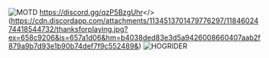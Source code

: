 ![MOTD](https://cdn.discordapp.com/attachments/1134513701479776297/1136039265705406484/Dungeon247.jpg)
<a id="Dungeon 24/7 Discord">https://discord.gg/qzP5BzgUhr</>
(https://cdn.discordapp.com/attachments/1134513701479776297/1184602474418544732/thanksforplaying.jpg?ex=658c9206&is=657a1d06&hm=b4038ded83e3d5a9426008660407aab2f879a9b7d93e1b90b74def7f9c552489&)
![HOGRIDER](https://cdn.discordapp.com/attachments/1134513701479776297/1136104024999989248/Havefun.jpg)
